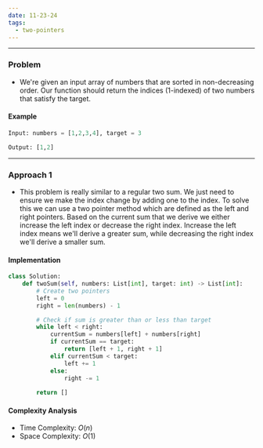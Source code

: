 ```yaml
---
date: 11-23-24
tags:
  - two-pointers
---
```

---
### Problem

- We're given an input array of numbers that are sorted in non-decreasing order. Our function should return the indices (1-indexed) of two numbers that satisfy the target.

#### Example

```python
Input: numbers = [1,2,3,4], target = 3

Output: [1,2]
```

---
### Approach 1

- This problem is really similar to a regular two sum. We just need to ensure we make the index change by adding one to the index. To solve this we can use a two pointer method which are defined as the left and right pointers. Based on the current sum that we derive we either increase the left index or decrease the right index. Increase the left index means we'll derive a greater sum, while decreasing the right index we'll derive a smaller sum.
#### Implementation

```python
class Solution:
    def twoSum(self, numbers: List[int], target: int) -> List[int]:
        # Create two pointers
        left = 0
        right = len(numbers) - 1

        # Check if sum is greater than or less than target
        while left < right:
            currentSum = numbers[left] + numbers[right]
            if currentSum == target:
                return [left + 1, right + 1]
            elif currentSum < target:
                left += 1
            else:
                right -= 1
        
        return []
```

#### Complexity Analysis

- Time Complexity: $O(n)$
- Space Complexity: $O(1)$


